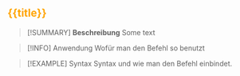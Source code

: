 ## <font color = "orange">{{title}}</font>

>[!SUMMARY] **Beschreibung**
>Some text

>[!INFO] Anwendung
>Wofür man den Befehl so benutzt

>[!EXAMPLE] Syntax
>Syntax und wie man den Befehl einbindet.

